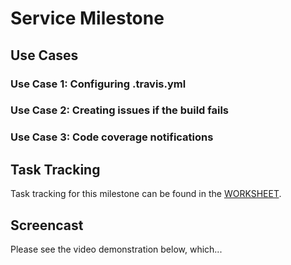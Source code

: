 # Service Milestone

## Use Cases

### Use Case 1: Configuring .travis.yml

### Use Case 2: Creating issues if the build fails

### Use Case 3: Code coverage notifications

## Task Tracking

Task tracking for this milestone can be found in the [WORKSHEET](WORKSHEET.md#milestone-service).

## Screencast

Please see the video demonstration below, which...